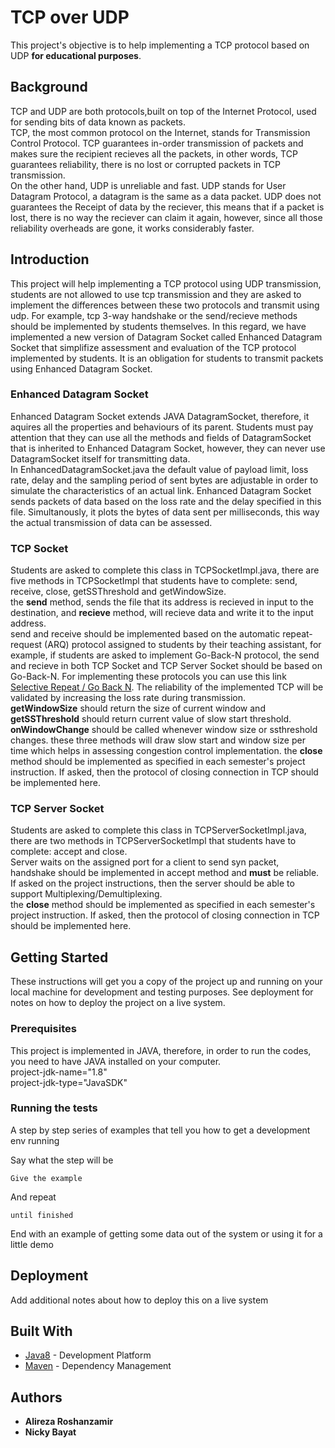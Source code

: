 # TCP over UDP
This project's objective is to help implementing a TCP protocol based on UDP **for educational purposes**.<br />

## Background
TCP and UDP are both protocols,built on top of the Internet Protocol, used for sending bits of data known as packets.<br />
TCP, the most common protocol on the Internet, stands for Transmission Control Protocol. TCP guarantees in-order transmission of packets and makes sure the recipient recieves all the packets, in other words, TCP guarantees reliability, there is no lost or corrupted packets in TCP transmission.<br />
On the other hand, UDP is unreliable and fast. UDP stands for User Datagram Protocol, a datagram is the same as a data packet. UDP does not guarantees the Receipt of data by the reciever, this means that if a packet is lost, there is no way the reciever can claim it again, however, since all those reliability overheads are gone, it works considerably faster.<br />
## Introduction
This project will help implementing a TCP protocol using UDP transmission, students are not allowed to use tcp transmission and they are asked to implement the differences between these two protocols and transmit using udp. For example, tcp 3-way handshake or the send/recieve methods should be implemented by students themselves. In this regard, we have implemented a new version of Datagram Socket called Enhanced Datagram Socket that simplifize assessment and evaluation of the TCP protocol implemented by students. It is an obligation for students to transmit packets using Enhanced Datagram Socket.

### Enhanced Datagram Socket
Enhanced Datagram Socket extends JAVA DatagramSocket, therefore, it aquires all the properties and behaviours of its parent. Students must pay attention that they can use all the methods and fields of DatagramSocket that is inherited to Enhanced Datagram Socket, however, they can never use DatagramSocket itself for transmitting data.<br />
In EnhancedDatagramSocket.java the default value of payload limit, loss rate, delay and the sampling period of sent bytes are adjustable in order to simulate the characteristics of an actual link. Enhanced Datagram Socket sends packets of data based on the loss rate and the delay specified in this file. Simultanously, it plots the bytes of data sent per milliseconds, this way the actual transmission of data can be assessed.

### TCP Socket
Students are asked to complete this class in TCPSocketImpl.java, there are five methods in TCPSocketImpl that students have to complete: send, receive, close, getSSThreshold and getWindowSize.<br />
the **send** method, sends the file that its address is recieved in input to the destination, and **recieve** method, will recieve data and write it to the input address.<br />
send and receive should be implemented based on the automatic repeat-request (ARQ) protocol assigned to students by their teaching assistant, for example, if students are asked to implement Go-Back-N protocol, the send and recieve in both TCP Socket and TCP Server Socket should be based on Go-Back-N. For implementing these protocols you can use this link [Selective Repeat / Go Back N](http://www.ccs-labs.org/teaching/rn/animations/gbn_sr/). The reliability of the implemented TCP will be validated by increasing the loss rate during transmission.<br />
**getWindowSize** should return the size of current window and **getSSThreshold** should return current value of slow start threshold. **onWindowChange** should be called whenever window size or ssthreshold changes. these three methods will draw slow start and window size per time which helps in assessing congestion control implementation.
the **close** method should be implemented as specified in each semester's project instruction. If asked, then the protocol of closing connection in TCP should be implemented here.

### TCP Server Socket
Students are asked to complete this class in TCPServerSocketImpl.java, there are two methods in TCPServerSocketImpl that students have to complete: accept and close.<br />
Server waits on the assigned port for a client to send syn packet, handshake should be implemented in accept method and **must** be reliable. If asked on the project instructions, then the server should be able to support Multiplexing/Demultiplexing.<br />
the **close** method should be implemented as specified in each semester's project instruction. If asked, then the protocol of closing connection in TCP should be implemented here.

## Getting Started

These instructions will get you a copy of the project up and running on your local machine for development and testing purposes. See deployment for notes on how to deploy the project on a live system.

### Prerequisites

This project is implemented in JAVA, therefore, in order to run the codes, you need to have JAVA installed on your computer.<br />
project-jdk-name="1.8" <br />
project-jdk-type="JavaSDK" <br />

### Running the tests

A step by step series of examples that tell you how to get a development env running

Say what the step will be

```
Give the example
```

And repeat

```
until finished
```

End with an example of getting some data out of the system or using it for a little demo


## Deployment

Add additional notes about how to deploy this on a live system

## Built With

* [Java8](https://www.oracle.com/technetwork/java/javase/overview/java8-2100321.html/) - Development Platform
* [Maven](https://maven.apache.org/) - Dependency Management


## Authors

* **Alireza  Roshanzamir**
* **Nicky Bayat**

